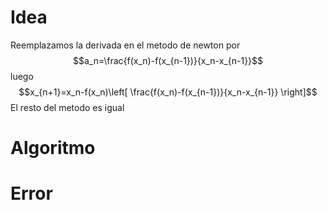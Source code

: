 # Idea
Reemplazamos la derivada en el metodo de newton por$$a_n=\frac{f(x_n)-f(x_{n-1})}{x_n-x_{n-1}}$$ luego
$$x_{n+1}=x_n-f(x_n)\left[ \frac{f(x_n)-f(x_{n-1})}{x_n-x_{n-1}} \right]$$
El resto del metodo es igual

# Algoritmo

# Error